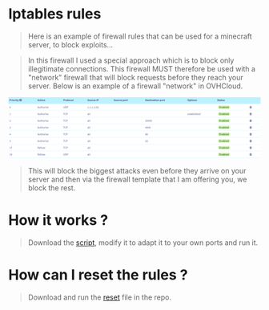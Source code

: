 Iptables rules
============
> Here is an example of firewall rules that can be used for a minecraft server, to block exploits...

> In this firewall I used a special approach which is to block only illegitimate connections. This firewall MUST therefore be used with a "network" firewall that will block requests before they reach your server.
> Below is an example of a firewall "network" in OVHCloud.

![OVH](OVH_Exemple.png)

> This will block the biggest attacks even before they arrive on your server and then via the firewall template that I am offering you, we block the rest.

How it works ?
============
> Download the [script](https://github.com/GaetanOff/Firewall-Template/blob/master/rules), modify it to adapt it to your own ports and run it. 

How can I reset the rules ?
============
> Download and run the [reset](https://github.com/GaetanOff/Firewall-Template/blob/master/reset) file in the repo.
